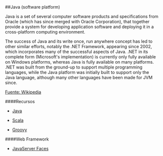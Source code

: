 ##Java (software platform)

Java is a set of several computer software products and specifications from Oracle (which has since merged with Oracle Corporation), 
that together provide a system for developing application software and deploying it in a cross-platform computing environment. 

The success of Java and its write once, run anywhere concept has led to other similar efforts, notably the .NET Framework, appearing since 2002, 
which incorporates many of the successful aspects of Java. .NET in its complete form (Microsoft's implementation) is currently only fully available 
on Windows platforms, whereas Java is fully available on many platforms. .NET was built from the ground-up to support multiple programming languages, 
while the Java platform was initially built to support only the Java language, although many other languages have been made for JVM since.

[Fuente: Wikipedia](http://en.wikipedia.org/wiki/Java_%28software_platform%29 "Java (Software Platform)")

####Recursos

* [Java](Java "Recursos para desarrollar en Java")

* [Scala](Scala "Recursos para desarrollar en Scala")

* [Groovy](Groovy "Recursos para desarrollar en Groovy")

####Web Framework

* [JavaServer Faces](web_framework_jsf "Recursos para aprender a usar JSF")
